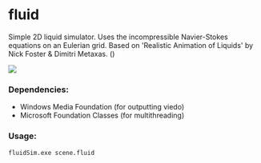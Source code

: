 # fluid
Simple 2D liquid simulator. Uses the incompressible Navier-Stokes equations on an Eulerian grid. Based on 'Realistic Animation of Liquids' by Nick Foster & Dimitri Metaxas. ()

<img src="/images/horizontalPouring.png">

### Dependencies:
* Windows Media Foundation (for outputting viedo)
* Microsoft Foundation Classes (for multithreading)

### Usage:
```
fluidSim.exe scene.fluid
```